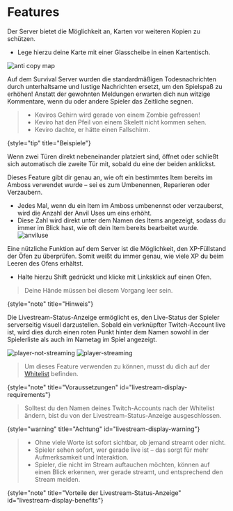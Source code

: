 # Features

<deflist collapsible="true" default-state="collapsed">
<def title="Kopiergeschützte Karten" id="anti-copy-maps">

Der Server bietet die Möglichkeit an, Karten vor weiteren Kopien zu schützen.

- Lege hierzu deine Karte mit einer Glasscheibe in einen Kartentisch.

![anti copy map](anti-copy-maps.png)

</def>
<def title="Kompostierbare Items" id="compostable-items">

<include from="util.md" element-id="compostable-items"></include>

</def>
<def title="Fischerei" id="additionally-fishing-loot">

<include from="util.md" element-id="additionally-fishing-loot"></include>

</def>
<def title="Todesnachrichten" id="deathmessages">

Auf dem Survival Server wurden die standardmäßigen Todesnachrichten durch unterhaltsame und lustige Nachrichten ersetzt,
um den Spielspaß zu erhöhen!
Anstatt der gewohnten Meldungen erwarten dich nun witzige Kommentare, wenn du oder andere Spieler
das Zeitliche segnen.
> - Keviros Gehirn wird gerade von einem Zombie gefressen!
> - Keviro hat den Pfeil von einem Skelett nicht kommen sehen.
> - Keviro dachte, er hätte einen Fallschirm.
>
{style="tip" title="Beispiele"}

</def>
<def title="Doppeltüren" id="doors">

Wenn zwei Türen direkt nebeneinander platziert sind, öffnet oder schließt sich automatisch die zweite Tür mit,
sobald du eine der beiden anklickst.

</def>
<def title="Amboss-Verwendungen" id="anvil-uses">

Dieses Feature gibt dir genau an, wie oft ein bestimmtes Item bereits im Amboss verwendet wurde – sei es zum Umbenennen, Reparieren oder Verzaubern.
- Jedes Mal, wenn du ein Item im Amboss umbenennst oder verzauberst, wird die Anzahl der Anvil Uses um eins erhöht.
- Diese Zahl wird direkt unter dem Namen des Items angezeigt, sodass du immer im Blick hast, wie oft dein Item bereits bearbeitet wurde.
  \
![anviluse](anviluse.png)

</def>
<def title="XP-Füllstandsanzeige bei Öfen" id="furnace-info">

Eine nützliche Funktion auf dem Server ist die Möglichkeit, den XP-Füllstand der Öfen zu überprüfen.
Somit weißt du immer genau, wie viele XP du beim Leeren des Ofens erhältst.

- Halte hierzu <shortcut>Shift</shortcut> gedrückt und klicke mit <shortcut>Linksklick</shortcut> auf einen Ofen.

> Deine Hände müssen bei diesem Vorgang leer sein.
>
{style="note" title="Hinweis"}

</def>

<def title="Livestream-Status-Anzeige" id="livestream-display">

Die Livestream-Status-Anzeige ermöglicht es, den Live-Status der Spieler serverseitig visuell darzustellen.
Sobald ein verknüpfter Twitch-Account live ist, wird dies durch einen roten Punkt hinter dem Namen sowohl
in der Spielerliste als auch im Nametag im Spiel angezeigt.

![player-not-streaming](livestream-display-player-not-streaming.png)
![player-streaming](livestream-display-player-streaming.png)

> Um dieses Feature verwenden zu können, musst du dich auf der [Whitelist](support.md "%click-more-info%") befinden.
>
{style="note" title="Voraussetzungen" id="livestream-display-requirements"}

> Solltest du den Namen deines Twitch-Accounts nach der Whitelist ändern, bist du von der Livestream-Status-Anzeige ausgeschlossen.
> 
{style="warning" title="Achtung" id="livestream-display-warning"}


> - Ohne viele Worte ist sofort sichtbar, ob jemand streamt oder nicht.
> - Spieler sehen sofort, wer gerade live ist – das sorgt für mehr Aufmerksamkeit und Interaktion.
> - Spieler, die nicht im Stream auftauchen möchten, können auf einen Blick erkennen, wer gerade streamt, und entsprechend den Stream meiden.
>
{style="note" title="Vorteile der Livestream-Status-Anzeige" id="livestream-display-benefits"}

</def>
</deflist>
